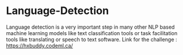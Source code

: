# Language-Detection
Language detection is a very important step in many other NLP based machine learning models like text classification tools or task facilitation tools like translating or speech to text software.
Link for the challenge : https://hxbuddy.codeml.ca/
